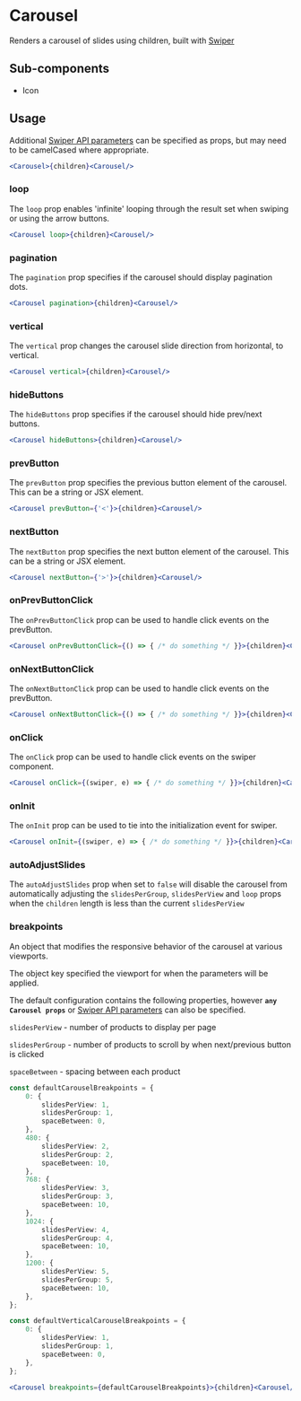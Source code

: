 # Carousel

Renders a carousel of slides using children, built with [Swiper](https://swiperjs.com/)

## Sub-components
- Icon

## Usage

Additional [Swiper API parameters](https://swiperjs.com/swiper-api#parameters) can be specified as props, but may need to be camelCased where appropriate.

```jsx
<Carousel>{children}<Carousel/>
```
### loop
The `loop` prop enables 'infinite' looping through the result set when swiping or using the arrow buttons.

```jsx
<Carousel loop>{children}<Carousel/>
```

### pagination
The `pagination` prop specifies if the carousel should display pagination dots. 

```jsx
<Carousel pagination>{children}<Carousel/>
```

### vertical 
The `vertical` prop changes the carousel slide direction from horizontal, to vertical. 

```jsx
<Carousel vertical>{children}<Carousel/>
```

### hideButtons
The `hideButtons` prop specifies if the carousel should hide prev/next buttons.

```jsx
<Carousel hideButtons>{children}<Carousel/>
```

### prevButton
The `prevButton` prop specifies the previous button element of the carousel. This can be a string or JSX element. 

```jsx
<Carousel prevButton={'<'}>{children}<Carousel/>
```

### nextButton
The `nextButton` prop specifies the next button element of the carousel. This can be a string or JSX element. 

```jsx
<Carousel nextButton={'>'}>{children}<Carousel/>
```

### onPrevButtonClick
The `onPrevButtonClick` prop can be used to handle click events on the prevButton.

```jsx
<Carousel onPrevButtonClick={() => { /* do something */ }}>{children}<Carousel/>
```

### onNextButtonClick
The `onNextButtonClick` prop can be used to handle click events on the prevButton.

```jsx
<Carousel onNextButtonClick={() => { /* do something */ }}>{children}<Carousel/>
```

### onClick
The `onClick` prop can be used to handle click events on the swiper component.

```jsx
<Carousel onClick={(swiper, e) => { /* do something */ }}>{children}<Carousel/>
```

### onInit
The `onInit` prop can be used to tie into the initialization event for swiper.

```jsx
<Carousel onInit={(swiper, e) => { /* do something */ }}>{children}<Carousel/>
```

### autoAdjustSlides
The `autoAdjustSlides` prop when set to `false` will disable the carousel from automatically adjusting the `slidesPerGroup`, `slidesPerView` and `loop` props when the `children` length is less than the current `slidesPerView`

### breakpoints
An object that modifies the responsive behavior of the carousel at various viewports. 

The object key specified the viewport for when the parameters will be applied. 

The default configuration contains the following properties, however **`any Carousel props`** or [Swiper API parameters](https://swiperjs.com/swiper-api#parameters) can also be specified. 

`slidesPerView` - number of products to display per page

`slidesPerGroup` - number of products to scroll by when next/previous button is clicked

`spaceBetween` - spacing between each product

```typescript
const defaultCarouselBreakpoints = {
	0: {
		slidesPerView: 1,
		slidesPerGroup: 1,
		spaceBetween: 0,
	},
	480: {
		slidesPerView: 2,
		slidesPerGroup: 2,
		spaceBetween: 10,
	},
	768: {
		slidesPerView: 3,
		slidesPerGroup: 3,
		spaceBetween: 10,
	},
	1024: {
		slidesPerView: 4,
		slidesPerGroup: 4,
		spaceBetween: 10,
	},
	1200: {
		slidesPerView: 5,
		slidesPerGroup: 5,
		spaceBetween: 10,
	},
};

const defaultVerticalCarouselBreakpoints = {
	0: {
		slidesPerView: 1,
		slidesPerGroup: 1,
		spaceBetween: 0,
	},
};
```

```jsx
<Carousel breakpoints={defaultCarouselBreakpoints}>{children}<Carousel/>
```
